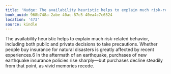 ```yaml
---
title: 'Nudge: The availability heuristic helps to explain much risk-relate…'
book_uuid: 968b748a-2abe-40ac-87c5-40ea4c7c6524
location: '473'
source: kindle
---
```


The availability heuristic helps to explain much risk-related behavior, including both public and private decisions to take precautions. Whether people buy insurance for natural disasters is greatly affected by recent experiences.6 In the aftermath of an earthquake, purchases of new earthquake insurance policies rise sharply—but purchases decline steadily from that point, as vivid memories recede.